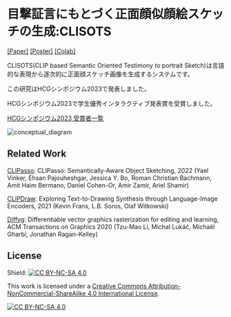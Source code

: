 # 目撃証言にもとづく正面顔似顔絵スケッチの生成:CLISOTS

[[Paper]](https://github.com/tsubasa652/CLISOTS/files/13711880/CLISOTS.pdf) [[Poster]](https://github.com/tsubasa652/CLISOTS/files/13711883/HCG.pdf) [[Colab]](https://colab.research.google.com/github/tsubasa652/CLISOTS/blob/main/CLISOTS.ipynb)

CLISOTS(CLIP based Semantic Oriented Testimony to portrait Sketch)は言語的な表現から逐次的に正面顔スケッチ画像を生成するシステムです。

この研究はHCGシンポジウム2023で発表しました。

HCGシンポジウム2023で学生優秀インタラクティブ発表賞を受賞しました。

[HCGシンポジウム2023 受賞者一覧](https://www.hcg-ieice.org/hcg-symposium/2023/award/)

![conceptual_diagram](https://github.com/tsubasa652/CLISOTS/assets/34929737/69a89c35-43a6-44fd-83be-af593a02c925)

## Related Work
[CLIPasso](https://arxiv.org/abs/2202.05822): CLIPasso: Semantically-Aware Object Sketching, 2022 (Yael Vinker, Ehsan Pajouheshgar, Jessica Y. Bo, Roman Christian Bachmann, Amit Haim Bermano, Daniel Cohen-Or, Amir Zamir, Ariel Shamir)

[CLIPDraw](https://arxiv.org/abs/2106.14843): Exploring Text-to-Drawing Synthesis through Language-Image Encoders, 2021 (Kevin Frans, L.B. Soros, Olaf Witkowski)

[Diffvg](https://github.com/BachiLi/diffvg): Differentiable vector graphics rasterization for editing and learning, ACM Transactions on Graphics 2020 (Tzu-Mao Li, Michal Lukáč, Michaël Gharbi, Jonathan Ragan-Kelley)


## License
Shield: [![CC BY-NC-SA 4.0][cc-by-nc-sa-shield]][cc-by-nc-sa]

This work is licensed under a
[Creative Commons Attribution-NonCommercial-ShareAlike 4.0 International License][cc-by-nc-sa].

[![CC BY-NC-SA 4.0][cc-by-nc-sa-image]][cc-by-nc-sa]

[cc-by-nc-sa]: http://creativecommons.org/licenses/by-nc-sa/4.0/
[cc-by-nc-sa-image]: https://licensebuttons.net/l/by-nc-sa/4.0/88x31.png
[cc-by-nc-sa-shield]: https://img.shields.io/badge/License-CC%20BY--NC--SA%204.0-lightgrey.svg
